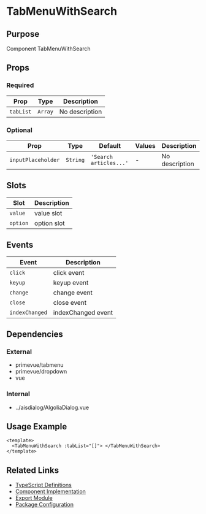 # TabMenuWithSearch

## Purpose

Component TabMenuWithSearch

## Props

### Required

| Prop      | Type    | Description    |
| --------- | ------- | -------------- |
| `tabList` | `Array` | No description |

### Optional

| Prop               | Type     | Default                | Values | Description    |
| ------------------ | -------- | ---------------------- | ------ | -------------- |
| `inputPlaceholder` | `String` | `'Search articles...'` | -      | No description |

## Slots

| Slot     | Description |
| -------- | ----------- |
| `value`  | value slot  |
| `option` | option slot |

## Events

| Event          | Description        |
| -------------- | ------------------ |
| `click`        | click event        |
| `keyup`        | keyup event        |
| `change`       | change event       |
| `close`        | close event        |
| `indexChanged` | indexChanged event |

## Dependencies

### External

- primevue/tabmenu
- primevue/dropdown
- vue

### Internal

- ../aisdialog/AlgoliaDialog.vue

## Usage Example

```vue
<template>
  <TabMenuWithSearch :tabList="[]"> </TabMenuWithSearch>
</template>
```

## Related Links

- [TypeScript Definitions](./TabMenuWithSearch.d.ts)
- [Component Implementation](./TabMenuWithSearch.vue)
- [Export Module](./tabmenuwithsearch.js)
- [Package Configuration](./package.json)
